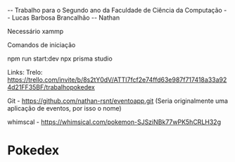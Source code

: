 -- Trabalho para o Segundo ano da Faculdade de Ciência da Computação
-- Lucas Barbosa Brancalhão
-- Nathan

Necessário xammp

Comandos de iniciação

npm run start:dev
npx prisma studio

Links:
Trelo: https://trello.com/invite/b/8s2tY0dV/ATTI7fcf2e74ffd63e987f717418a33a924d21FF35BF/trabalhopokedex

Git - https://github.com/nathan-rsnt/eventoapp.git (Seria originalmente uma aplicação de eventos, por isso o nome)

whimscal - https://whimsical.com/pokemon-SJSziNBk77wPK5hCRLH32g


# Pokedex
